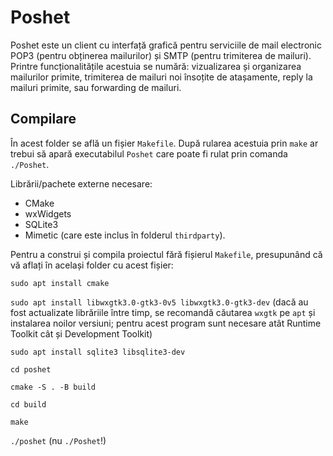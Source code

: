 # Poshet

Poshet este un client cu interfață grafică pentru serviciile de mail electronic POP3 (pentru obținerea mailurilor) și SMTP (pentru trimiterea de mailuri). Printre funcționalitățile acestuia se numără: vizualizarea și organizarea mailurilor primite, trimiterea de mailuri noi însoțite de atașamente, reply la mailuri primite, sau forwarding de mailuri.

## Compilare

În acest folder se află un fișier `Makefile`. După rularea acestuia prin `make` ar trebui să apară executabilul `Poshet` care poate fi rulat prin comanda `./Poshet`.

Librării/pachete externe necesare:
- CMake
- wxWidgets
- SQLite3
- Mimetic (care este inclus în folderul `thirdparty`).

Pentru a construi și compila proiectul fără fișierul `Makefile`, presupunând că vă aflați în același folder cu acest fișier:

`sudo apt install cmake`

`sudo apt install libwxgtk3.0-gtk3-0v5 libwxgtk3.0-gtk3-dev` (dacă au fost actualizate librăriile între timp, se recomandă căutarea `wxgtk` pe `apt` și instalarea noilor versiuni; pentru acest program sunt necesare atât Runtime Toolkit cât și Development Toolkit)

`sudo apt install sqlite3 libsqlite3-dev`

`cd poshet`

`cmake -S . -B build`

`cd build`

`make`

`./poshet` (nu `./Poshet`!)
